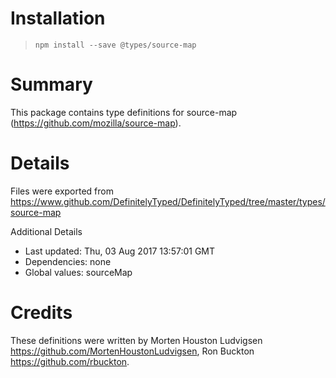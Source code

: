 # Installation
> `npm install --save @types/source-map`

# Summary
This package contains type definitions for source-map (https://github.com/mozilla/source-map).

# Details
Files were exported from https://www.github.com/DefinitelyTyped/DefinitelyTyped/tree/master/types/source-map

Additional Details
 * Last updated: Thu, 03 Aug 2017 13:57:01 GMT
 * Dependencies: none
 * Global values: sourceMap

# Credits
These definitions were written by Morten Houston Ludvigsen <https://github.com/MortenHoustonLudvigsen>, Ron Buckton <https://github.com/rbuckton>.
